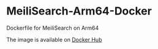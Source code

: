 # MeiliSearch-Arm64-Docker

Dockerfile for MeiliSearch on Arm64

The image is available on [Docker Hub](https://hub.docker.com/r/metamehta/meilisearch-arm64)
